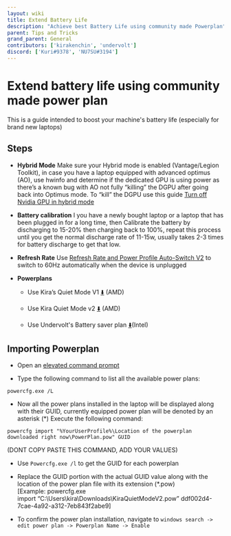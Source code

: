 ```yaml
---
layout: wiki
title: Extend Battery Life
description: "Achieve best Battery Life using community made Powerplan"
parent: Tips and Tricks
grand_parent: General
contributors: ['kirakenchin', 'undervolt'] 
discord: ['Kuri#9378', 'NU7SU#3194']
---
```


# Extend battery life using community made power plan

This is a guide intended to boost your machine's battery life (especially for brand new laptops)

## Steps

- **Hybrid Mode**
Make sure your Hybrid mode is enabled (Vantage/Legion Toolkit), in case you have a laptop equipped with advanced optimus (AO), use hwinfo and determine if the dedicated GPU is using power as there’s a known bug with AO not fully “killing” the DGPU after going back into Optimus mode. To “kill” the DGPU use this guide [Turn off Nvidia GPU in hybrid mode](https://laptopwiki.eu/index.php/guides-and-tutorials/performance-thermal-and-fans-management/how-to-turn-off-the-nvidia-dgpu-in-hybrid-mode/)

- **Battery calibration**
I you have a newly bought laptop or a laptop that has been plugged in for a long time, then Calibrate the battery by discharging to 15-20% then charging back to 100%, repeat this process until you get the normal discharge rate of 11-15w, usually takes 2-3 times for battery discharge to get that low.

- **Refresh Rate**
Use [Refresh Rate and Power Profile Auto-Switch V2](https://laptopwiki.eu/index.php/guides-and-tutorials/tips-tricks/auto-refresh-rate-power-plan-switcher/) to switch to 60Hz automatically when the device is unplugged

- **Powerplans**

  - Use Kira’s Quiet Mode V1 [⬇️](https://drive.google.com/file/d/1iAFuKj1Fcic0W3sN4Kk_akZFN3ADmuZF/view?usp=sharing) (AMD)

  - Use Kira Quiet Mode v2 [⬇️](https://drive.google.com/file/d/13F0SpoUK3vFm1WmQuqAhAXbyaqSuoFP5/view?usp=sharing) (AMD)

  - Use Undervolt's Battery saver plan [⬇️](https://drive.google.com/file/d/192udkM0IJCpmuIx2B_rx78UcXlLHeBuW/view?usp=sharing)(Intel)

## Importing Powerplan

- Open an [elevated command prompt](https://winaero.com/blog/how-to-open-elevated-command-prompt-in-windows-10/)

- Type the following command to list all the available power plans:

``powercfg.exe /L``

- Now all the power plans installed in the laptop will be displayed along with their GUID, currently equipped power plan will be denoted by an asterisk (*)
Execute the following command: 

``powercfg import "%YourUserProfile%\Location of the powerplan downloaded right now\PowerPlan.pow" GUID`` 

(DONT COPY PASTE THIS COMMAND, ADD YOUR VALUES)

- Use ``Powercfg.exe /l`` to get the GUID for each powerplan

- Replace the GUID portion with the actual GUID value along with the location of the power plan file with its extension (*.pow)
[Example: powercfg.exe import “C:\Users\kira\Downloads\KiraQuietModeV2.pow” ddf002d4-7cae-4a92-a312-7eb843f2abe9]

- To confirm the power plan installation, navigate to ``windows search -> edit power plan -> Powerplan Name -> Enable``
